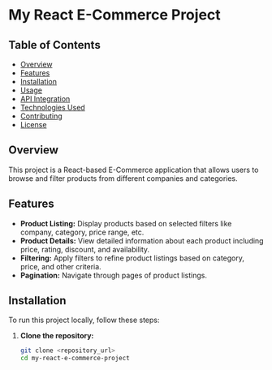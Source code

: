 # My React E-Commerce Project

## Table of Contents

- [Overview](#overview)
- [Features](#features)
- [Installation](#installation)
- [Usage](#usage)
- [API Integration](#api-integration)
- [Technologies Used](#technologies-used)
- [Contributing](#contributing)
- [License](#license)

## Overview

This project is a React-based E-Commerce application that allows users to browse and filter products from different companies and categories.

## Features

- **Product Listing:** Display products based on selected filters like company, category, price range, etc.
- **Product Details:** View detailed information about each product including price, rating, discount, and availability.
- **Filtering:** Apply filters to refine product listings based on category, price, and other criteria.
- **Pagination:** Navigate through pages of product listings.

## Installation

To run this project locally, follow these steps:

1. **Clone the repository:**
   ```bash
   git clone <repository_url>
   cd my-react-e-commerce-project
